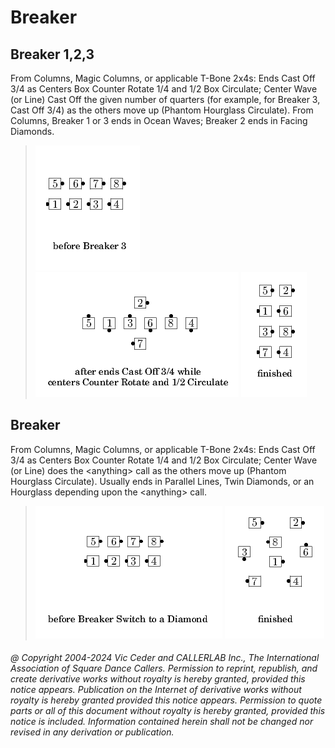 
# Breaker

## Breaker 1,2,3

From Columns, Magic Columns, or applicable T-Bone 2x4s: Ends Cast Off
3/4 as Centers Box Counter Rotate 1/4 and 1/2 Box Circulate; 
Center Wave (or Line) Cast Off the given number of quarters
(for example, for Breaker 3, Cast Off 3/4)
as the others move up (Phantom Hourglass Circulate). From Columns,
Breaker 1 or 3 ends in Ocean Waves; Breaker 2 ends in Facing Diamonds.

> 
> ![alt](breaker-1.png)
> ![alt](breaker-2.png)
> ![alt](breaker-3.png)
> 

## Breaker <anything>

From Columns, Magic Columns, or applicable T-Bone 2x4s: Ends Cast Off
3/4 as Centers Box Counter Rotate 1/4 and 1/2 Box Circulate; Center
Wave (or Line) does the
\<anything> call as the others move up (Phantom Hourglass
Circulate). Usually ends in Parallel Lines, Twin Diamonds, or an
Hourglass depending upon the \<anything> call.

> 
> ![alt](breaker-4.png)
> ![alt](breaker-5.png)
> 

###### @ Copyright 2004-2024 Vic Ceder and CALLERLAB Inc., The International Association of Square Dance Callers. Permission to reprint, republish, and create derivative works without royalty is hereby granted, provided this notice appears. Publication on the Internet of derivative works without royalty is hereby granted provided this notice appears. Permission to quote parts or all of this document without royalty is hereby granted, provided this notice is included. Information contained herein shall not be changed nor revised in any derivation or publication.
